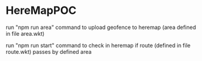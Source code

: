 # HereMapPOC

run "npm run area" command to upload geofence to heremap
(area defined in file area.wkt)

run "npm run start" command to check in heremap if route (defined in file route.wkt) passes by defined area
